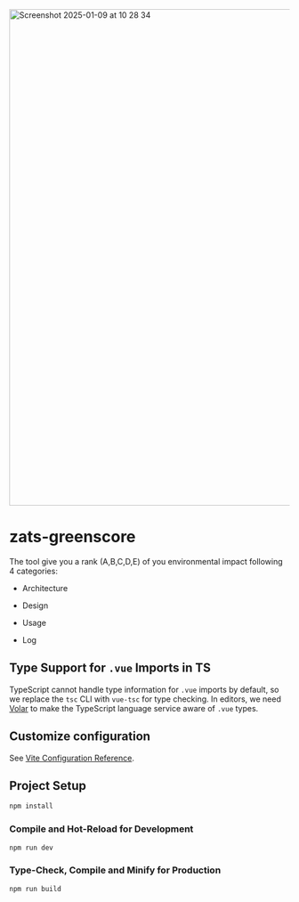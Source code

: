 <img width="892" alt="Screenshot 2025-01-09 at 10 28 34" src="https://github.com/user-attachments/assets/d66981bd-4d58-4e9b-9727-8af93c743496" />

# zats-greenscore

The tool give you a rank (A,B,C,D,E) of you environmental impact following 4 categories: 
* Architecture

* Design
* Usage
* Log

## Type Support for `.vue` Imports in TS

TypeScript cannot handle type information for `.vue` imports by default, so we replace the `tsc` CLI with `vue-tsc` for type checking. In editors, we need [Volar](https://marketplace.visualstudio.com/items?itemName=Vue.volar) to make the TypeScript language service aware of `.vue` types.

## Customize configuration

See [Vite Configuration Reference](https://vitejs.dev/config/).

## Project Setup

```sh
npm install
```

### Compile and Hot-Reload for Development

```sh
npm run dev
```

### Type-Check, Compile and Minify for Production

```sh
npm run build
```
